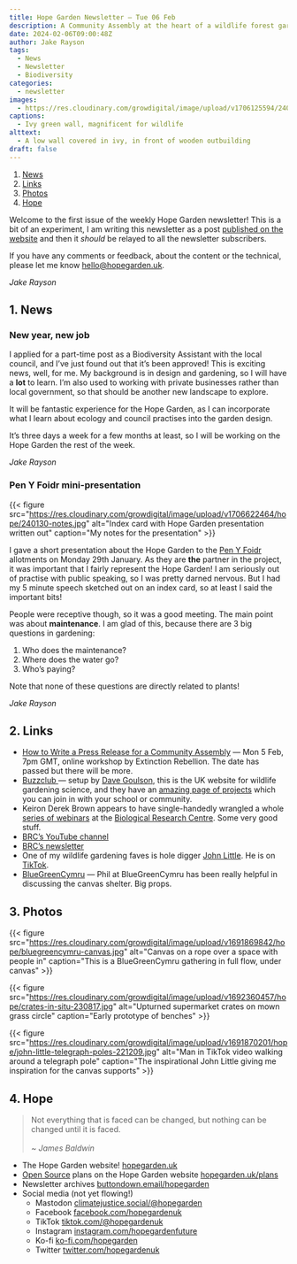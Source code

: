 ```yaml
---
title: Hope Garden Newsletter — Tue 06 Feb
description: A Community Assembly at the heart of a wildlife forest garden 💚 — Green light for a new job and for the Hope Garden
date: 2024-02-06T09:00:48Z
author: Jake Rayson 
tags: 
  - News
  - Newsletter
  - Biodiversity
categories: 
  - newsletter
images: 
  - https://res.cloudinary.com/growdigital/image/upload/v1706125594/240124-ivy-wall.jpg
captions: 
  - Ivy green wall, magnificent for wildlife
alttext: 
  - A low wall covered in ivy, in front of wooden outbuilding 
draft: false
---
```


1. [News](#1-news)
2. [Links](#2-links)
3. [Photos](#3-photos)
4. [Hope](#4-hope)

Welcome to the first issue of the weekly Hope Garden newsletter! This is a bit of an experiment, I am writing this newsletter as a post [published on the website](https://hopegarden.uk/categories/newsletter/) and then it _should_ be relayed to all the newsletter subscribers. 

If you have any comments or feedback, about the content or the technical, please let me know <hello@hopegarden.uk>.

_Jake Rayson_

## 1. News

### New year, new job

I applied for a part-time post as a Biodiversity Assistant with the local council, and I’ve just found out that it’s been approved! This is exciting news, well, for me. My background is in design and gardening, so I will have a **lot** to learn. I’m also used to working with private businesses rather than local government, so that should be another new landscape to explore. 

It will be fantastic experience for the Hope Garden, as I can incorporate what I learn about ecology and council practises into the garden design.

It’s three days a week for a few months at least, so I will be working on the Hope Garden the rest of the week.

_Jake Rayson_

### Pen Y Foidr mini-presentation

{{< figure src="https://res.cloudinary.com/growdigital/image/upload/v1706622464/hope/240130-notes.jpg" alt="Index card with Hope Garden presentation written out" caption="My notes for the presentation" >}}

I gave a short presentation about the Hope Garden to the [Pen Y Foidr](https://ffynnoneresilience.org.uk/penyfoidr/) allotments on Monday 29th January. As they are **the** partner in the project, it was important that I fairly represent the Hope Garden! I am seriously out of practise with public speaking, so I was pretty darned nervous. But I had my 5 minute speech sketched out on an index card, so at least I said the important bits!

People were receptive though, so it was a good meeting. The main point was about **maintenance**. I am glad of this, because there are 3 big questions in gardening:

1. Who does the maintenance?
2. Where does the water go?
3. Who’s paying?

Note that none of these questions are directly related to plants!

_Jake Rayson_

## 2. Links

* [How to Write a Press Release for a Community Assembly](https://actionnetwork.org/events/how-to-write-a-press-release-for-a-community-assembly) — Mon 5 Feb, 7pm GMT, online workshop by Extinction Rebellion. The date has passed but there will be more.
* [Buzzclub ](https://www.thebuzzclub.uk/projects) — setup by [Dave Goulson](https://profiles.sussex.ac.uk/p126217-dave-goulson), this is the UK website for wildlife gardening science, and they have an [amazing page of projects](https://www.thebuzzclub.uk/projects) which you can join in with your school or community.
* Keiron Derek Brown appears to have single-handedly wrangled a whole [series of webinars](https://www.eventbrite.co.uk/cc/entolive-webinars-74679) at the [Biological Research Centre](https://www.brc.ac.uk/). Some very good stuff.
* [BRC’s YouTube channel](https://www.youtube.com/channel/UCbeFlKCmJl3h05j4dc9bu1Q)
* [BRC’s newsletter](https://b82d0787.sibforms.com/serve/MUIFANQ75M8wZoV92VruIGEMocLWM8Oz3sRfVA3-QRJNxv6C6asUmsQPmaxax8Iv_DjYceGLnln_QOjNqyOOIdhf71txinjZXyhM5oYcizSAWTVQwxtmBHI96oAHhUQGsN-NzI31kE7MgF4qolN9IGh9eus343m7w0SQYJnEcV7JwQeMgYl4M7ozLuWvndADz3P_j6sVitwkn08X)
* One of my wildlife gardening faves is hole digger [John Little](https://www.grassroofcompany.co.uk/). He is on [TikTok](https://www.tiktok.com/@grassroofco).
* [BlueGreenCymru](https://www.bluegreencymru.com/) — Phil at BlueGreenCymru has been really helpful in discussing the canvas shelter. Big props.

## 3. Photos

{{< figure src="https://res.cloudinary.com/growdigital/image/upload/v1691869842/hope/bluegreencymru-canvas.jpg" alt="Canvas on a rope over a space with people in" caption="This is a BlueGreenCymru gathering in full flow, under canvas" >}}

{{< figure src="https://res.cloudinary.com/growdigital/image/upload/v1692360457/hope/crates-in-situ-230817.jpg" alt="Upturned supermarket crates on mown grass circle" caption="Early prototype of benches" >}}

{{< figure src="https://res.cloudinary.com/growdigital/image/upload/v1691870201/hope/john-little-telegraph-poles-221209.jpg" alt="Man in TikTok video walking around a telegraph pole" caption="The inspirational John Little giving me inspiration for the canvas supports" >}}

## 4. Hope

>  Not everything that is faced can be changed, but nothing can be changed until it is faced.<br><br>_~ James Baldwin_

* The Hope Garden website! [hopegarden.uk](https://hopegarden.uk)
* [Open Source](https://en.wikipedia.org/wiki/Open_source) plans on the Hope Garden website [hopegarden.uk/plans](https://hopegarden.uk/plans)
* Newsletter archives [buttondown.email/hopegarden](https://buttondown.email/hopegarden)
* Social media (not yet flowing!)
  * Mastodon [climatejustice.social/@hopegarden](https://climatejustice.social/@hopegarden)
  * Facebook [facebook.com/hopegardenuk](https://facebook.com/hopegardenuk)
  * TikTok [tiktok.com/@hopegardenuk](https://www.tiktok.com/@hopegardenuk)
  * Instagram [instagram.com/hopegardenfuture](https://instagram.com/hopegardenfuture)
  * Ko-fi [ko-fi.com/hopegarden](https://ko-fi.com/hopegarden)
  * Twitter [twitter.com/hopegardenuk](https://twitter.com/hopegardenuk)

